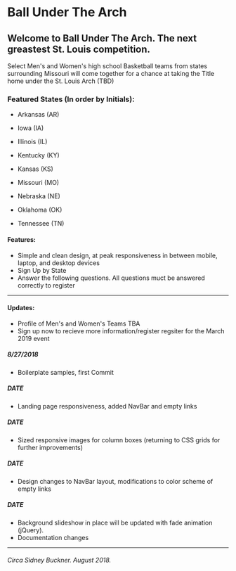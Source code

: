 # Ball Under The Arch 
## Welcome to Ball Under The Arch. The next greastest St. Louis competition. 
Select Men's and Women's high school Basketball teams from states surrounding Missouri
will come together for a chance at taking the Title home under the St. Louis Arch (TBD)

### Featured States (In order by Initials):

+ Arkansas (AR)
+ Iowa (IA)
+ Illinois (IL)

+ Kentucky (KY)
+ Kansas (KS)
+ Missouri (MO)

+ Nebraska (NE)
+ Oklahoma (OK)
+ Tennessee (TN)

#### Features:

+ Simple and clean design, at peak responsiveness in between mobile, laptop, and desktop devices
+ Sign Up by State
+ Answer the following questions. All questions muct be answered correctly to register 

---

#### Updates:
+ Profile of Men's and Women's Teams TBA
+ Sign up now to recieve more information/register regsiter for the March 2019 event 

##### 8/27/2018
+ Boilerplate samples, first Commit
##### DATE
+ Landing page responsiveness, added NavBar and empty links
##### DATE
+ Sized responsive images for column boxes (returning to CSS grids for further improvements)
##### DATE
+ Design changes to NavBar layout, modifications to color scheme of empty links
##### DATE
+ Background slideshow in place will be updated with fade animation (jQuery).
+ Documentation changes





---
###### Circa Sidney Buckner. August 2018.
